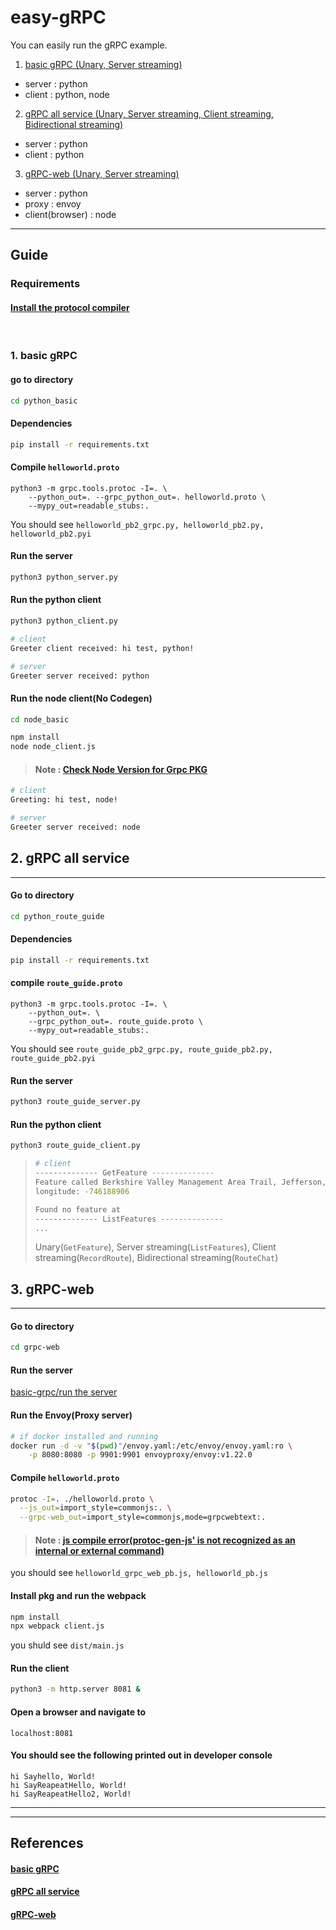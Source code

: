 # easy-gRPC
You can easily run the gRPC example.
1. [basic gRPC (Unary, Server streaming)](#1-basic-grpc)
- server : python
- client : python, node
2. [gRPC all service (Unary, Server streaming, Client streaming, Bidirectional streaming)](#2-grpc-all-service)
- server : python
- client : python
3. [gRPC-web (Unary, Server streaming)](#3-grpc-web)
- server : python
- proxy : envoy
- client(browser) : node
---
## Guide
### Requirements
#### [Install the protocol compiler](https://grpc.io/docs/protoc-installation/)
&nbsp;
&nbsp;
### 1. basic gRPC
#### go to directory
```sh
cd python_basic
```
#### Dependencies
```sh
pip install -r requirements.txt
```
#### Compile `helloworld.proto`
```
python3 -m grpc.tools.protoc -I=. \
    --python_out=. --grpc_python_out=. helloworld.proto \
    --mypy_out=readable_stubs:.
```

You should see `helloworld_pb2_grpc.py, helloworld_pb2.py, helloworld_pb2.pyi`
#### Run the server
```sh
python3 python_server.py
```
#### Run the python client
```sh
python3 python_client.py
```
```sh
# client
Greeter client received: hi test, python!

# server
Greeter server received: python
```
#### Run the node client(No Codegen)
```sh
cd node_basic

npm install
node node_client.js
```
> #### Note : [Check Node Version for Grpc PKG](https://github.com/grpc/grpc-node/blob/master/PACKAGE-COMPARISON.md)
```sh
# client
Greeting: hi test, node!

# server
Greeter server received: node
```
## 2. gRPC all service
---
#### Go to directory
```sh
cd python_route_guide
```
#### Dependencies
```sh
pip install -r requirements.txt
```
#### compile `route_guide.proto`
```
python3 -m grpc.tools.protoc -I=. \
    --python_out=. \
    --grpc_python_out=. route_guide.proto \
    --mypy_out=readable_stubs:.
```
You should see `route_guide_pb2_grpc.py, route_guide_pb2.py, route_guide_pb2.pyi`
#### Run the server
```sh
python3 route_guide_server.py
```
#### Run the python client
```sh
python3 route_guide_client.py
```
>```sh
># client
>-------------- GetFeature --------------
>Feature called Berkshire Valley Management Area Trail, Jefferson, NJ, USA at latitude: 409146138
>longitude: -746188906
>
>Found no feature at
>-------------- ListFeatures --------------
>...
>```
>Unary(`GetFeature`), Server streaming(`ListFeatures`), Client streaming(`RecordRoute`), Bidirectional streaming(`RouteChat`)

## 3. gRPC-web
---
#### Go to directory
```sh
cd grpc-web
```
#### Run the server
[basic-grpc/run the server](#run-the-server)

#### Run the Envoy(Proxy server)
```sh
# if docker installed and running
docker run -d -v "$(pwd)"/envoy.yaml:/etc/envoy/envoy.yaml:ro \
    -p 8080:8080 -p 9901:9901 envoyproxy/envoy:v1.22.0
```
#### Compile `helloworld.proto`
```sh
protoc -I=. ./helloworld.proto \
  --js_out=import_style=commonjs:. \
  --grpc-web_out=import_style=commonjs,mode=grpcwebtext:.
```
> #### Note : [js compile error(protoc-gen-js' is not recognized as an internal or external command)](https://github.com/protocolbuffers/protobuf-javascript/issues/127)

you should see `helloworld_grpc_web_pb.js, helloworld_pb.js`

#### Install pkg and run the webpack
```sh
npm install
npx webpack client.js
```
you shuld see `dist/main.js`
#### Run the client
```sh
python3 -m http.server 8081 &
```

#### Open a browser and navigate to
```text
localhost:8081
```

#### You should see the following printed out in developer console
```text
hi Sayhello, World!
hi SayReapeatHello, World!
hi SayReapeatHello2, World!
```

---
---
## References
#### [basic gRPC](https://github.com/grpc/grpc/tree/master/examples/python/helloworld)
#### [gRPC all service](https://github.com/grpc/grpc/tree/master/examples/python/route_guide)
#### [gRPC-web](https://github.com/grpc/grpc-web/tree/master/net/grpc/gateway/examples/helloworld)
